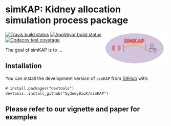 # simKAP: Kidney allocation simulation process package

<!-- badges: start -->



<img src="man/figures/logo.png" align="right" width="200" />


[![Travis build
status](https://travis-ci.com/SydneyBioX/KidneyAllocation.svg?branch=master)](https://travis-ci.com/SydneyBioX/KidneyAllocation)
[![AppVeyor build
status](https://ci.appveyor.com/api/projects/status/github/SydneyBioX/KidneyAllocation?branch=master&svg=true)](https://ci.appveyor.com/project/SydneyBioX/KidneyAllocation)
[![Codecov test
coverage](https://codecov.io/gh/SydneyBioX/KidneyAllocation/branch/master/graph/badge.svg)](https://codecov.io/gh/SydneyBioX/KidneyAllocation?branch=master)
<!-- badges: end -->

The goal of simKAP is to …

## Installation

You can install the development version of `simKAP` from [GitHub](https://github.com/) with:

```
# install.packages("devtools")
devtools::install_github("SydneyBioX/simKAP")
```

## Please refer to our vignette and paper for examples
